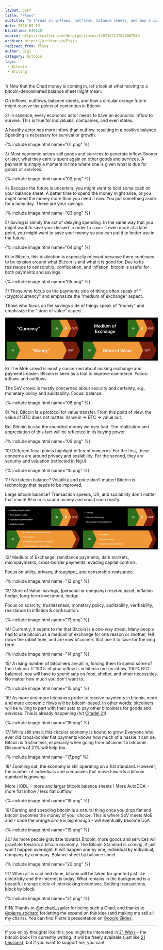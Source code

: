 ```yaml
---
layout: post
title: "Flows"
subtitle: "A thread on inflows, outflows, balance sheets, and how a circular orange future might resolve the points of contention in Bitcoin."
date: 2020-09-19
blocktime: 649120
source: https://twitter.com/dergigi/status/1307397137572007939
archive: https://archive.ph/Ftyxn
redirect_from: flows
author: Gigi
category: bitcoin
tags:
 - Bitcoin
 - Writing
---
```



1/ Now that the Chad money is coming in, let\'s look at what moving to a
bitcoin-denominated balance sheet might mean.

On inflows, outflows, balance sheets, and how a circular orange future
might resolve the points of contention in
Bitcoin.

2/ In essence, every economic actor needs to have an economic inflow to
survive. This is true for individuals, companies, and even states.

A healthy actor has more inflow than outflow, resulting in a positive
balance. Spending is necessary for survival or growth.

{% include image.html name="01.png" %}

3/ Most economic actors sell goods and services to generate inflow.
Sooner or later, what they earn is spent again on other goods and
services. A payment is simply a moment in time where one is given what
is due for goods or services.

{% include image.html name="02.png" %}

4/ Because the future is uncertain, you might want to hold some cash on
your balance sheet. A better time to spend the money might arise, or you
might need the money more than you need it now. You put something aside
for a rainy day. These are your savings.

{% include image.html name="03.png" %}

5/ Saving is simply the act of delaying spending. In the same way that
you might want to save your dessert in order to savor it even more at a
later point, you might want to save your money so you can put it to
better use in the future.

{% include image.html name="04.png" %}

6/ In Bitcoin, this
distinction is especially relevant because there continues to be tension
around what Bitcoin is and what it is good for. Due to its resistance to
censorship, confiscation, and inflation, bitcoin is useful for both
payments and savings.

{% include image.html name="05.png" %}

7/ Those who focus on the payments side of things often speak of
\"(crypto)currency\" and emphasize the \"medium of exchange\" aspect.

Those who focus on the savings side of things speak of \"money\" and
emphasize the \"store of value\" aspect.

![](/assets/images/bitcoin/2020-09-19-flows/06-07.png#full)

8/ The MoE crowd is mostly concerned about making exchange and payments
easier. Bitcoin is seen as a tool to improve commerce. Focus: inflows
and outflows.

The SoV crowd is mostly concerned about security and certainty, e.g.
monetary policy and auditability. Focus: balance.

{% include image.html name="08.png" %}

9/ Yes, Bitcoin is a protocol for value transfer. From this point of
view, the value of BTC does not matter. Value in -\> BTC -\> value out.

But Bitcoin is also the soundest money we ever had. The realization and
appreciation of this fact will be reflected in its buying power.

{% include image.html name="09.png" %}

10/ Different focal points highlight different concerns. For the first,
these concerns are around privacy and scalability. For the second, they
are security and valuation (reflected in NgU).

{% include image.html name="10.png" %}

11/ No bitcoin balance? Volatility and price don\'t matter! Bitcoin is
technology that needs to be improved.

Large bitcoin balance? Transaction speeds, UX, and scalability don\'t
matter that much! Bitcoin is sound money and could soon ossify.

![](/assets/images/bitcoin/2020-09-19-flows/11-full.png#full)

12/ Medium of Exchange: remittance payments, dark markets,
micropayments, cross-border payments, evading capital controls.

Focus on utility, privacy, throughput, and censorship-resistance.

{% include image.html name="12.png" %}

13/ Store of Value: savings, (personal or company) reserve asset,
inflation hedge, long-term investment, hedge.

Focus on scarcity, trustlessness, monetary policy, auditability,
verifiability, resistance to inflation & confiscation.

{% include image.html name="13.png" %}

14/ Currently, it seems to me that Bitcoin is a one-way street. Many
people had to use bitcoin as a medium of exchange for one reason or
another, fell down the rabbit hole, and are now bitcoiners that use it
to save for the long term.

{% include image.html name="14.png" %}

15/ A rising number of bitcoiners are all in, forcing them to spend some
of their bitcoin. If 100% of your inflow is in bitcoin (or: no inflow,
100% BTC balance), you will have to spend sats on food, shelter, and
other necessities. No matter how much you don\'t want to.

{% include image.html name="15.png" %}

16/ As more and more bitcoiners prefer to receive payments in bitcoin,
more and more economic flows will be bitcoin-based. In other words:
bitcoiners will be willing to part with their sats to pay other
bitcoiners for goods and services. This is already happening (h/t
[Citadel 21](https://www.citadel21.com/)).

{% include image.html name="16.png" %}

17/ While still small, this circular economy is bound to grow. Everyone
who ever did cross-border fiat payments knows how much of a hassle it
can be. Bitcoin is frictionless, especially when going from bitcoiner to
bitcoiner. Discounts of 21% will help too.

{% include image.html name="17.png" %}

18/ Zooming out, the economy is still operating on a fiat standard.
However, the number of individuals and companies that move towards a
bitcoin standard is growing.

More HODL = more and larger bitcoin balance sheets \\
More AutoDCA = more fiat inflow / less fiat outflow.

{% include image.html name="18.png" %}

19/ Earning and spending bitcoin is a natural thing once you drop fiat
and bitcoin becomes the money of your choice. This is where SoV meets
MoE and - once the orange circle is big enough - will eventually become
UoA.

{% include image.html name="19.png" %}

20/ As more people gravitate towards Bitcoin, more goods and services
will gravitate towards a bitcoin economy. The Bitcoin Standard is
coming, it just won\'t happen overnight. It will happen one by one,
individual by individual, company by company. Balance sheet by balance
sheet.

{% include image.html name="20.png" %}

21/ When all is said and done, bitcoin will be taken for granted just
like electricity and the internet is today. What remains in the
background is a beautiful orange circle of interlocking incentives.
Settling transactions, block by block.

{% include image.html name="21.png" %}

FIN/ Thanks to [@michael_saylor](https://twitter.com/michael_saylor)
for being such a Chad, and thanks to
[@pierre_rochard](https://twitter.com/pierre_rochard) for letting me
expand on this idea (and making me sell all my chairs). You can find
Pierre\'s presentation on [Google Slides].

[Google Slides]: https://docs.google.com/presentation/d/1JSlRYds2SIaxo_KMuZFBGNeWqL2WL0EwoS82SI75ZaE/edit#slide=id.g5ddda12d15_0_2

---

If you enjoy thoughts like this, you might be interested in [21
Ways][21W] - the bitcoin book I\'m currently writing. It will be freely
available (just like [21 Lessons](21L)), but if you want to support me, you
can!

[21W]: https://21-ways.com
[21L]: https://21lessons.com

[^samourai]: This will be true for companies as well, by the way. There is no other way if your income stream is denominated in sats. ([Samourai Wallet](https://samouraiwallet.com/) comes to mind.)
